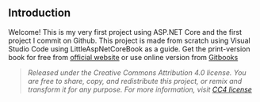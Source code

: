 ## **Introduction**

Welcome! This is my very first project using ASP.NET Core and the first project I commit on Github.
This project is made from scratch using Visual Studio Code using LittleAspNetCoreBook as a guide. Get the print-version book for free from [official website](https://recaffeinate.co/book/) or use online version from [Gitbooks](https://nbarbettini.gitbooks.io/little-asp-net-core-book/)

>*Released under the Creative Commons Attribution 4.0 license. You are free to share, copy, and redistribute this project, or remix and transform it for any purpose. For more information, visit [CC4 license](https://creativecommons.org/licenses/by/4.0/)*